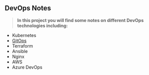 ## DevOps Notes

> **In this project you will find some notes on different DevOps technologies including:**

- Kubernetes
 - [GitOps](https://github.com/dorjanshurdhi/DevOps-Notes/tree/main/en/GitOps) 
 - Terraform
 -  Ansible
 -  Nginx 
 -  AWS
 -  Azure DevOps
